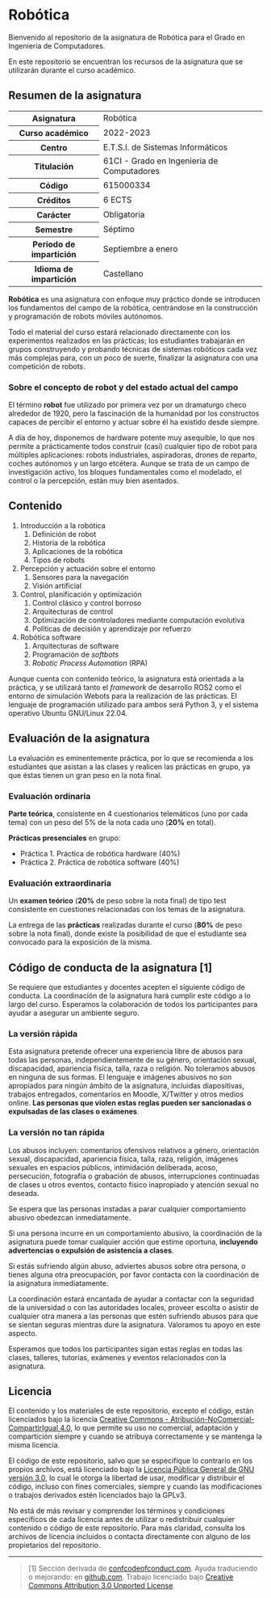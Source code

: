 # Robótica

Bienvenido al repositorio de la asignatura de Robótica para el Grado en
Ingeniería de Computadores.

En este repositorio se encuentran los recursos de la asignatura que se
utilizarán durante el curso académico.

## Resumen de la asignatura

<table>
  <tr><th>Asignatura</th><td>Robótica</td></tr>
  <tr><th>Curso académico</th><td>2022-2023</td></tr>
  <tr><th>Centro</th><td>E.T.S.I. de Sistemas Informáticos</td></tr>
  <tr><th>Titulación</th><td>61CI - Grado en Ingenieria de Computadores</td></tr>
  <tr><th>Código</th><td>615000334</td></tr>
  <tr><th>Créditos</th><td>6 ECTS</td></tr>
  <tr><th>Carácter</th><td>Obligatoria</td></tr>
  <tr><th>Semestre</th><td>Séptimo</td></tr>
  <tr><th>Periodo de impartición</th><td>Septiembre a enero</td></tr>
  <tr><th>Idioma de impartición</th><td>Castellano</td></tr>
</table>

**Robótica** es una asignatura con enfoque muy práctico donde se introducen los
fundamentos del campo de la robótica, centrándose en la construcción y
programación de robots móviles autónomos.

Todo el material del curso estará relacionado directamente con los experimentos
realizados en las prácticas; los estudiantes trabajarán en grupos construyendo y
probando técnicas de sistemas robóticos cada vez más complejas para, con un poco
de suerte, finalizar la asignatura con una competición de robots.

### Sobre el concepto de robot y del estado actual del campo

El término **robot** fue utilizado por primera vez por un dramaturgo checo
alrededor de 1920, pero la fascinación de la humanidad por los constructos
capaces de percibir el entorno y actuar sobre él ha existido desde siempre.

A día de hoy, disponemos de hardware potente muy asequible, lo que nos permite a
prácticamente todos construir (casi) cualquier tipo de robot para múltiples
aplicaciones: robots industriales, aspiradoras, drones de reparto, coches
autónomos y un largo etcétera. Aunque se trata de un campo de investigación
activo, los bloques fundamentales como el modelado, el control o la percepción,
están muy bien asentados.

## Contenido

1. Introducción a la robótica
   1. Definición de robot
   2. Historia de la robótica
   3. Aplicaciones de la robótica
   4. Tipos de robots
2. Percepción y actuación sobre el entorno
   1. Sensores para la navegación
   2. Visión artificial
3. Control, planificación y optimización
   1. Control clásico y control borroso
   2. Arquitecturas de control
   3. Optimización de controladores mediante computación evolutiva
   4. Políticas de decisión y aprendizaje por refuerzo
4. Robótica software
   1. Arquitecturas de software
   2. Programación de _softbots_
   3. _Robotic Process Automation_ (RPA)

Aunque cuenta con contenido teórico, la asignatura está orientada a la práctica,
y se utilizará tanto el _framework_ de desarrollo ROS2 como el entorno de
simulación Webots para la realización de las prácticas. El lenguaje de
programación utilizado para ambos será Python 3, y el sistema operativo Ubuntu
GNU/Linux 22.04.

## Evaluación de la asignatura

La evaluación es eminentemente práctica, por lo que se recomienda a los
estudiantes que asistan a las clases y realicen las prácticas en grupo, ya que
éstas tienen un gran peso en la nota final.

### Evaluación ordinaria

**Parte teórica**, consistente en 4 cuestionarios telemáticos (uno por cada
tema) con un peso del 5% de la nota cada uno (**20%** en total).

**Prácticas presenciales** en grupo:

* Práctica 1. Práctica de robótica hardware (40%)
* Práctica 2. Práctica de robótica software (40%)

### Evaluación extraordinaria

Un **examen teórico** (**20%** de peso sobre la nota final) de tipo test
consistente en cuestiones relacionadas con los temas de la asignatura.

La entrega de las **prácticas** realizadas durante el curso (**80%** de peso
sobre la nota final), donde existe la posibilidad de que el estudiante sea
convocado para la exposición de la misma.

## Código de conducta de la asignatura [1]

Se requiere que estudiantes y docentes acepten el siguiente código de conducta. La coordinación de la asignatura hará cumplir este código a lo largo del curso. Esperamos la colaboración de todos los participantes para ayudar a asegurar un ambiente seguro.

### La versión rápida

Esta asignatura pretende ofrecer una experiencia libre de abusos para todas las personas, independientemente de su género, orientación sexual, discapacidad, apariencia física, talla, raza o religión. No toleramos abusos en ninguna de sus formas. El lenguaje e imágenes abusivos no son apropiados para ningún ámbito de la asignatura, incluidas diapositivas, trabajos entregados, comentarios en Moodle, X/Twitter y otros medios online. **Las personas que violen estas reglas pueden ser sancionadas o expulsadas de las clases o exámenes**.

### La versión no tan rápida

Los abusos incluyen: comentarios ofensivos relativos a género, orientación sexual, discapacidad, apariencia física, talla, raza, religión, imágenes sexuales en espacios públicos, intimidación deliberada, acoso, persecución, fotografía o grabación de abusos, interrupciones continuadas de clases u otros eventos, contacto físico inapropiado y atención sexual no deseada.

Se espera que las personas instadas a parar cualquier comportamiento abusivo obedezcan inmediatamente.

Si una persona incurre en un comportamiento abusivo, la coordinación de la asignatura puede tomar cualquier acción que estime oportuna, **incluyendo advertencias o expulsión de asistencia a clases**.

Si estás sufriendo algún abuso, adviertes abusos sobre otra persona, o tienes alguna otra preocupación, por favor contacta con la coordinación de la asignatura inmediatamente.

La coordinación estará encantada de ayudar a contactar con la seguridad de la universidad o con las autoridades locales, proveer escolta o asistir de cualquier otra manera a las personas que estén sufriendo abusos para que se sientan seguras mientras dure la asignatura. Valoramos tu apoyo en este aspecto.

Esperamos que todos los participantes sigan estas reglas en todas las clases, talleres, tutorías, exámenes y eventos relacionados con la asignatura.

## Licencia

El contenido y los materiales de este repositorio, excepto el código, están
licenciados bajo la licencia
[Creative Commons - Atribución-NoComercial-CompartirIgual 4.0](https://creativecommons.org/licenses/by-nc-sa/4.0/),
lo que permite su uso no comercial, adaptación y compartición siempre y cuando
se atribuya correctamente y se mantenga la misma licencia.

El código de este repositorio, salvo que se especifique lo contrario en los
propios archivos, está licenciado bajo la
[Licencia Pública General de GNU versión 3.0](https://www.gnu.org/licenses/gpl-3.0.html),
lo cual le otorga la libertad de usar, modificar y distribuir el código, incluso
con fines comerciales, siempre y cuando las modificaciones o trabajos derivados
estén licenciados bajo la GPLv3.

No está de más revisar y comprender los términos y condiciones específicos de
cada licencia antes de utilizar o redistribuir cualquier contenido o código de
este repositorio. Para más claridad, consulta los archivos de licencia incluidos
o contacta directamente con alguno de los propietarios del repositorio.

---

> [1] Sección derivada de [confcodeofconduct.com](https://es.confcodeofconduct.com/). Ayuda traduciendo o mejorando: en [github.com](https://github.com/confcodeofconduct/confcodeofconduct.com). Trabajo licenciado bajo [Creative Commons Attribution 3.0 Unported License](https://creativecommons.org/licenses/by/3.0/deed.es_ES).